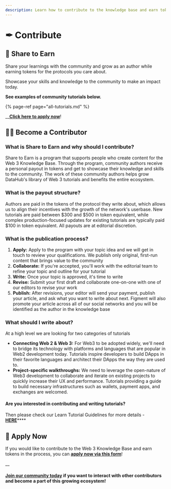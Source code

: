 ```yaml
---
description: Learn how to contribute to the knowledge base and earn tokens
---
```


# ✒ Contribute

## 🤝 Share to Earn

Share your learnings with the community and grow as an author while earning tokens for the protocols you care about. 

Showcase your skills and knowledge to the community to make an impact today. 

**See examples of community tutorials below.**

{% page-ref page="all-tutorials.md" %}

\_\_[**Click here to apply now**](https://forms.gle/v5ksLNBG24cxm1Bs6)! 

## **👨‍💻 Become a Contributor** 

### **What is Share to Earn and why should I contribute?** 

Share to Earn is a program that supports people who create content for the Web 3 Knowledge Base. Through the program, community authors receive a personal payout in tokens and get to showcase their knowledge and skills to the community. The work of these community authors helps grow DataHub's library of Web 3 tutorials and benefits the entire ecosystem. 

### What is the payout structure? 

Authors are paid in the tokens of the protocol they write about, which allows us to align their incentives with the growth of the network's userbase. New tutorials are paid between $300 and $500 in token equivalent, while complex production-focused updates for existing tutorials are typically paid $100 in token equivalent. All payouts are at editorial discretion. 

### What is the publication process? 

1. **Apply:** Apply to the program with your topic idea and we will get in touch to review your qualifications. We publish only original, first-run content that brings value to the community  
2. **Collaborate:** If you're accepted, you'll work with the editorial team to refine your topic and outline for your tutorial 
3. **Write:** Once your topic is approved, it's time to write  
4. **Revise:** Submit your first draft and collaborate one-on-one with one of our editors to revise your work  
5. **Publish:** After revisions, your editor will send your payment, publish your article, and ask what you want to write about next. Figment will also promote your article across all of our social networks and you will be identified as the author in the knowledge base 

###  What should I write about? 

At a high level we are looking for two categories of tutorials

* **Connecting Web 2 & Web 3:** For Web3 to be adopted widely, we'll need to bridge its technology with platforms and languages that are popular in Web2 development today. Tutorials inspire developers to build DApps in their favorite languages and architect their DApps the way they are used to.  
* **Project-specific walkthroughs:** We need to leverage the open-nature of Web3 development to collaborate and iterate on existing projects to quickly increase their UX and performance. Tutorials providing a guide to build necessary infrastructures such as wallets, payment apps, and exchanges are welcomed. 

#### Are you interested in contributing and writing tutorials? 

Then please check our Learn Tutorial Guidelines for more details - [**HERE**](https://docs.google.com/document/d/13LWLrWzZ34M0ldWGeDANcWxw9nEWk3AX3VwXRBIOs1M/edit?usp=sharing)\*\*\*\*

## 📝 Apply Now

If you would like to contribute to the Web 3 Knowledge Base and earn tokens in the process, you can [**apply now via this form**](https://forms.gle/v5ksLNBG24cxm1Bs6)! 

\_\_

#### [Join our community today](https://discord.gg/fszyM7K) if you want to interact with other contributors and become a part of this growing ecosystem! 

